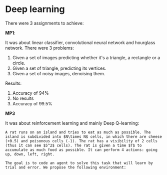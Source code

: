 # Deep learning

There were 3 assignments to achieve:

**MP1**:

It was about linear classifier, convolutional neural network and hourglass network. There were 3 
problems:
1) Given a set of images predicting whether it's a triangle, a rectangle or a circle.
2) Given a set of triangle, predicting its vertices.
3) Given a set of noisy images, denoising them. 

Results:
1) Accuracy of 94%
2) No results
3) Accuracy of 99.5%

**MP3**

It was about reinforcement learning and mainly Deep Q-learning:
```
A rat runs on an island and tries to eat as much as possible. The island is subdivided into $N\times N$ cells, in which there are cheese (+0.5) and poisonous cells (-1). The rat has a visibility of 2 cells (thus it can see $5^2$ cells). The rat is given a time $T$ to accumulate as much food as possible. It can perform 4 actions: going up, down, left, right. 

The goal is to code an agent to solve this task that will learn by trial and error. We propose the following environment:
 
